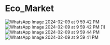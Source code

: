 # Eco_Market

![WhatsApp Image 2024-02-09 at 9 59 42 PM](https://github.com/user-attachments/assets/b159c377-6aa8-4177-a6c1-4b118db167dd)
![WhatsApp Image 2024-02-09 at 9 59 42 PM (1)](https://github.com/user-attachments/assets/16d81e2d-8c5b-42fa-83f5-933bf64c0594)
![WhatsApp Image 2024-02-09 at 9 59 44 PM](https://github.com/user-attachments/assets/f5bad233-1eeb-4e1f-acc5-a7174d3a071a)
![WhatsApp Image 2024-02-09 at 9 59 41 PM](https://github.com/user-attachments/assets/4d0e345e-0bfc-42c6-bcc3-ad0a08b388f5)

